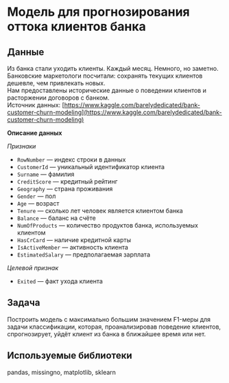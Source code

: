 # Модель для прогнозирования оттока клиентов банка
## Данные
Из банка стали уходить клиенты. Каждый месяц. Немного, но заметно. Банковские маркетологи посчитали: сохранять текущих клиентов дешевле, чем привлекать новых.  
Нам предоставлены исторические данные о поведении клиентов и расторжении договоров с банком.  
Источник данных: [https://www.kaggle.com/barelydedicated/bank-customer-churn-modeling](https://www.kaggle.com/barelydedicated/bank-customer-churn-modeling)

**Описание данных**

*Признаки* 

- `RowNumber` — индекс строки в данных  
- `CustomerId` — уникальный идентификатор клиента  
- `Surname` — фамилия  
- `CreditScore` — кредитный рейтинг  
- `Geography` — страна проживания  
- `Gender` — пол  
- `Age` — возраст  
- `Tenure` — сколько лет человек является клиентом банка  
- `Balance` — баланс на счёте  
- `NumOfProducts` — количество продуктов банка, используемых клиентом  
- `HasCrCard` — наличие кредитной карты  
- `IsActiveMember` — активность клиента  
- `EstimatedSalary` — предполагаемая зарплата  

*Целевой признак*  

- `Exited` — факт ухода клиента  

## Задача
Построить модель с максимально большим значением F1-меры для задачи классификации, которая, проанализировав поведение клиентов, спрогнозирует, уйдёт клиент из банка в ближайшее время или нет.

## Используемые библиотеки
pandas, missingno, matplotlib, sklearn
